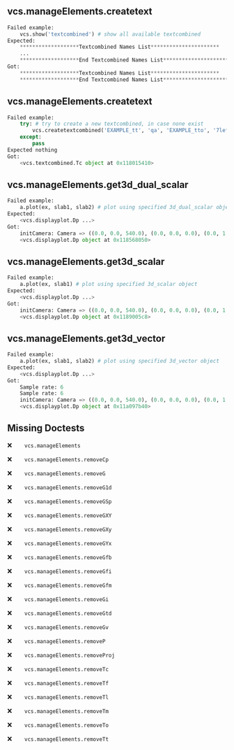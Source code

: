 vcs.manageElements.createtext
-----------------------------
```python
Failed example:
    vcs.show('textcombined') # show all available textcombined
Expected:
    *******************Textcombined Names List**********************
    ...
    *******************End Textcombined Names List**********************
Got:
    *******************Textcombined Names List**********************
    *******************End Textcombined Names List**********************
```

vcs.manageElements.createtext
-----------------------------
```python
Failed example:
    try: # try to create a new textcombined, in case none exist
        vcs.createtextcombined('EXAMPLE_tt', 'qa', 'EXAMPLE_tto', '7left')
    except:
        pass
Expected nothing
Got:
    <vcs.textcombined.Tc object at 0x118015410>
```

vcs.manageElements.get3d_dual_scalar
------------------------------------
```python
Failed example:
    a.plot(ex, slab1, slab2) # plot using specified 3d_dual_scalar object
Expected:
    <vcs.displayplot.Dp ...>
Got:
    initCamera: Camera => ((0.0, 0.0, 540.0), (0.0, 0.0, 0.0), (0.0, 1.0, 0.0)) 
    <vcs.displayplot.Dp object at 0x118568050>
```

vcs.manageElements.get3d_scalar
-------------------------------
```python
Failed example:
    a.plot(ex, slab1) # plot using specified 3d_scalar object
Expected:
    <vcs.displayplot.Dp ...>
Got:
    initCamera: Camera => ((0.0, 0.0, 540.0), (0.0, 0.0, 0.0), (0.0, 1.0, 0.0)) 
    <vcs.displayplot.Dp object at 0x1189005c8>
```

vcs.manageElements.get3d_vector
-------------------------------
```python
Failed example:
    a.plot(ex, slab1, slab2) # plot using specified 3d_vector object
Expected:
    <vcs.displayplot.Dp ...>
Got:
    Sample rate: 6 
    Sample rate: 6 
    initCamera: Camera => ((0.0, 0.0, 540.0), (0.0, 0.0, 0.0), (0.0, 1.0, 0.0)) 
    <vcs.displayplot.Dp object at 0x11a097b40>
```

Missing Doctests
----------------
:x:```    vcs.manageElements```

:x:```    vcs.manageElements.removeCp```

:x:```    vcs.manageElements.removeG```

:x:```    vcs.manageElements.removeG1d```

:x:```    vcs.manageElements.removeGSp```

:x:```    vcs.manageElements.removeGXY```

:x:```    vcs.manageElements.removeGXy```

:x:```    vcs.manageElements.removeGYx```

:x:```    vcs.manageElements.removeGfb```

:x:```    vcs.manageElements.removeGfi```

:x:```    vcs.manageElements.removeGfm```

:x:```    vcs.manageElements.removeGi```

:x:```    vcs.manageElements.removeGtd```

:x:```    vcs.manageElements.removeGv```

:x:```    vcs.manageElements.removeP```

:x:```    vcs.manageElements.removeProj```

:x:```    vcs.manageElements.removeTc```

:x:```    vcs.manageElements.removeTf```

:x:```    vcs.manageElements.removeTl```

:x:```    vcs.manageElements.removeTm```

:x:```    vcs.manageElements.removeTo```

:x:```    vcs.manageElements.removeTt```

